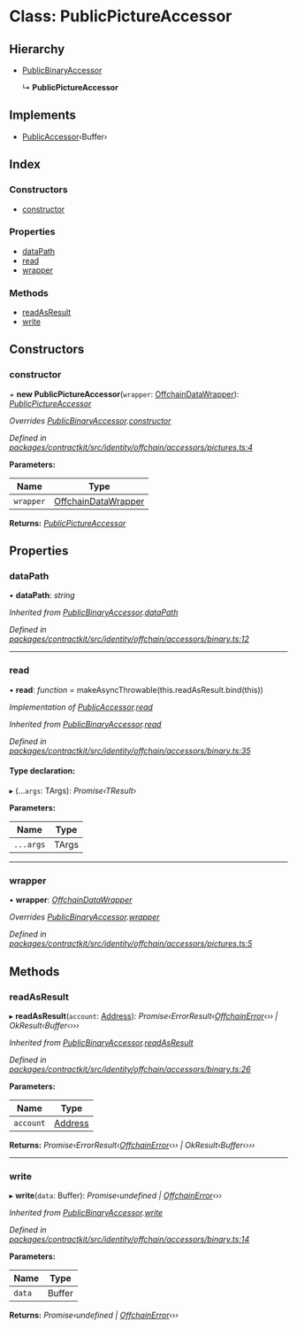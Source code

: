 # Class: PublicPictureAccessor

## Hierarchy

* [PublicBinaryAccessor](_identity_offchain_accessors_binary_.publicbinaryaccessor.md)

  ↳ **PublicPictureAccessor**

## Implements

* [PublicAccessor](../interfaces/_identity_offchain_accessors_interfaces_.publicaccessor.md)‹Buffer›

## Index

### Constructors

* [constructor](_identity_offchain_accessors_pictures_.publicpictureaccessor.md#constructor)

### Properties

* [dataPath](_identity_offchain_accessors_pictures_.publicpictureaccessor.md#datapath)
* [read](_identity_offchain_accessors_pictures_.publicpictureaccessor.md#read)
* [wrapper](_identity_offchain_accessors_pictures_.publicpictureaccessor.md#wrapper)

### Methods

* [readAsResult](_identity_offchain_accessors_pictures_.publicpictureaccessor.md#readasresult)
* [write](_identity_offchain_accessors_pictures_.publicpictureaccessor.md#write)

## Constructors

###  constructor

\+ **new PublicPictureAccessor**(`wrapper`: [OffchainDataWrapper](_identity_offchain_data_wrapper_.offchaindatawrapper.md)): *[PublicPictureAccessor](_identity_offchain_accessors_pictures_.publicpictureaccessor.md)*

*Overrides [PublicBinaryAccessor](_identity_offchain_accessors_binary_.publicbinaryaccessor.md).[constructor](_identity_offchain_accessors_binary_.publicbinaryaccessor.md#constructor)*

*Defined in [packages/contractkit/src/identity/offchain/accessors/pictures.ts:4](https://github.com/celo-org/celo-monorepo/blob/master/packages/contractkit/src/identity/offchain/accessors/pictures.ts#L4)*

**Parameters:**

Name | Type |
------ | ------ |
`wrapper` | [OffchainDataWrapper](_identity_offchain_data_wrapper_.offchaindatawrapper.md) |

**Returns:** *[PublicPictureAccessor](_identity_offchain_accessors_pictures_.publicpictureaccessor.md)*

## Properties

###  dataPath

• **dataPath**: *string*

*Inherited from [PublicBinaryAccessor](_identity_offchain_accessors_binary_.publicbinaryaccessor.md).[dataPath](_identity_offchain_accessors_binary_.publicbinaryaccessor.md#datapath)*

*Defined in [packages/contractkit/src/identity/offchain/accessors/binary.ts:12](https://github.com/celo-org/celo-monorepo/blob/master/packages/contractkit/src/identity/offchain/accessors/binary.ts#L12)*

___

###  read

• **read**: *function* = makeAsyncThrowable(this.readAsResult.bind(this))

*Implementation of [PublicAccessor](../interfaces/_identity_offchain_accessors_interfaces_.publicaccessor.md).[read](../interfaces/_identity_offchain_accessors_interfaces_.publicaccessor.md#read)*

*Inherited from [PublicBinaryAccessor](_identity_offchain_accessors_binary_.publicbinaryaccessor.md).[read](_identity_offchain_accessors_binary_.publicbinaryaccessor.md#read)*

*Defined in [packages/contractkit/src/identity/offchain/accessors/binary.ts:35](https://github.com/celo-org/celo-monorepo/blob/master/packages/contractkit/src/identity/offchain/accessors/binary.ts#L35)*

#### Type declaration:

▸ (...`args`: TArgs): *Promise‹TResult›*

**Parameters:**

Name | Type |
------ | ------ |
`...args` | TArgs |

___

###  wrapper

• **wrapper**: *[OffchainDataWrapper](_identity_offchain_data_wrapper_.offchaindatawrapper.md)*

*Overrides [PublicBinaryAccessor](_identity_offchain_accessors_binary_.publicbinaryaccessor.md).[wrapper](_identity_offchain_accessors_binary_.publicbinaryaccessor.md#wrapper)*

*Defined in [packages/contractkit/src/identity/offchain/accessors/pictures.ts:5](https://github.com/celo-org/celo-monorepo/blob/master/packages/contractkit/src/identity/offchain/accessors/pictures.ts#L5)*

## Methods

###  readAsResult

▸ **readAsResult**(`account`: [Address](../modules/_base_.md#address)): *Promise‹ErrorResult‹[OffchainError](_identity_offchain_accessors_errors_.offchainerror.md)‹›› | OkResult‹Buffer‹›››*

*Inherited from [PublicBinaryAccessor](_identity_offchain_accessors_binary_.publicbinaryaccessor.md).[readAsResult](_identity_offchain_accessors_binary_.publicbinaryaccessor.md#readasresult)*

*Defined in [packages/contractkit/src/identity/offchain/accessors/binary.ts:26](https://github.com/celo-org/celo-monorepo/blob/master/packages/contractkit/src/identity/offchain/accessors/binary.ts#L26)*

**Parameters:**

Name | Type |
------ | ------ |
`account` | [Address](../modules/_base_.md#address) |

**Returns:** *Promise‹ErrorResult‹[OffchainError](_identity_offchain_accessors_errors_.offchainerror.md)‹›› | OkResult‹Buffer‹›››*

___

###  write

▸ **write**(`data`: Buffer): *Promise‹undefined | [OffchainError](_identity_offchain_accessors_errors_.offchainerror.md)‹››*

*Inherited from [PublicBinaryAccessor](_identity_offchain_accessors_binary_.publicbinaryaccessor.md).[write](_identity_offchain_accessors_binary_.publicbinaryaccessor.md#write)*

*Defined in [packages/contractkit/src/identity/offchain/accessors/binary.ts:14](https://github.com/celo-org/celo-monorepo/blob/master/packages/contractkit/src/identity/offchain/accessors/binary.ts#L14)*

**Parameters:**

Name | Type |
------ | ------ |
`data` | Buffer |

**Returns:** *Promise‹undefined | [OffchainError](_identity_offchain_accessors_errors_.offchainerror.md)‹››*
